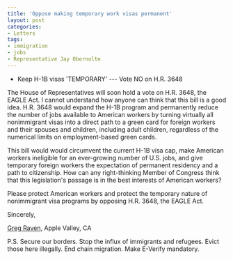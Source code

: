 ```yaml
---
title: 'Oppose making temporary work visas permanent'
layout: post
categories:
- Letters
tags:
- immigration
- jobs
- Representative Jay Obernolte
---
```


- Keep H-1B visas 'TEMPORARY' --- Vote NO on H.R. 3648

The House of Representatives will soon hold a vote on H.R. 3648, the EAGLE Act. I cannot understand how anyone can think that this bill is a good idea. H.R. 3648 would expand the H-1B program and permanently reduce the number of jobs available to American workers by turning virtually all nonimmigrant visas into a direct path to a green card for foreign workers and their spouses and children, including adult children, regardless of the numerical limits on employment-based green cards.

This bill would would circumvent the current H-1B visa cap, make American workers ineligible for an ever-growing number of U.S. jobs, and give temporary foreign workers the expectation of permanent residency and a path to citizenship. How can any right-thinking Member of Congress think that this legislation's passage is in the best interests of American workers?

Please protect American workers and protect the temporary nature of nonimmigrant visa programs by opposing H.R. 3648, the EAGLE Act.

Sincerely,

[Greg Raven](https://www.gregraven.org/), Apple Valley, CA

P.S. Secure our borders. Stop the influx of immigrants and refugees. Evict those here illegally. End chain migration. Make E-Verify mandatory.